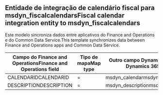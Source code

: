 ## <a name="fiscal-calendar-integration-entity-to-msdyn_fiscalcalendars"></a><span data-ttu-id="a77fc-101">Entidade de integração de calendário fiscal para msdyn_fiscalcalendars</span><span class="sxs-lookup"><span data-stu-id="a77fc-101">Fiscal calendar integration entity to msdyn_fiscalcalendars</span></span>

<span data-ttu-id="a77fc-102">Este modelo sincroniza dados entre aplicativos do Finance and Operations e do Common Data Service.</span><span class="sxs-lookup"><span data-stu-id="a77fc-102">This template synchronizes data between Finance and Operations apps and Common Data Service.</span></span>

<span data-ttu-id="a77fc-103">Campo do Finance and Operations</span><span class="sxs-lookup"><span data-stu-id="a77fc-103">Finance and Operations field</span></span> | <span data-ttu-id="a77fc-104">Tipo de mapa</span><span class="sxs-lookup"><span data-stu-id="a77fc-104">Map type</span></span> | <span data-ttu-id="a77fc-105">Outro campo Dynamics 365</span><span class="sxs-lookup"><span data-stu-id="a77fc-105">Other Dynamics 365 field</span></span> | <span data-ttu-id="a77fc-106">Valor padrão</span><span class="sxs-lookup"><span data-stu-id="a77fc-106">Default value</span></span>
---|---|---|---
<span data-ttu-id="a77fc-107">CALENDARID</span><span class="sxs-lookup"><span data-stu-id="a77fc-107">CALENDARID</span></span> | = | <span data-ttu-id="a77fc-108">msdyn_calendar</span><span class="sxs-lookup"><span data-stu-id="a77fc-108">msdyn_calendar</span></span> | 
<span data-ttu-id="a77fc-109">DESCRIPTION</span><span class="sxs-lookup"><span data-stu-id="a77fc-109">DESCRIPTION</span></span> | = | <span data-ttu-id="a77fc-110">msdyn_description</span><span class="sxs-lookup"><span data-stu-id="a77fc-110">msdyn_description</span></span> | 
